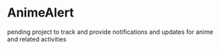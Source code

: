 # AnimeAlert
pending project to track and provide notifications and updates for anime and related activities
